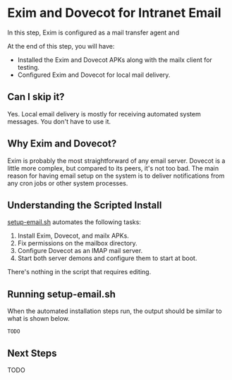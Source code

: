 # Exim and Dovecot for Intranet Email
In this step, Exim is configured as a mail transfer agent and 

At the end of this step, you will have:
* Installed the Exim and Dovecot APKs along with the mailx client for testing.
* Configured Exim and Dovecot for local mail delivery.

## Can I skip it?
Yes. Local email delivery is mostly for receiving automated system messages. You don't have to use it.

## Why Exim and Dovecot?
Exim is probably the most straightforward of any email server. Dovecot is a little more complex, but compared to its peers, it's not too bad. The main reason for having email setup on the system is to deliver notifications from any cron jobs or other system processes.

## Understanding the Scripted Install
[setup-email.sh](https://raw.githubusercontent.com/DavesCodeMusings/nucloud/main/setup-email.sh) automates the following tasks:
1. Install Exim, Dovecot, and mailx APKs.
2. Fix permissions on the mailbox directory.
3. Configure Dovecot as an IMAP mail server.
4. Start both server demons and configure them to start at boot.

There's nothing in the script that requires editing.

## Running setup-email.sh

When the automated installation steps run, the output should be similar to what is shown below.

```
TODO
```

## Next Steps

TODO
